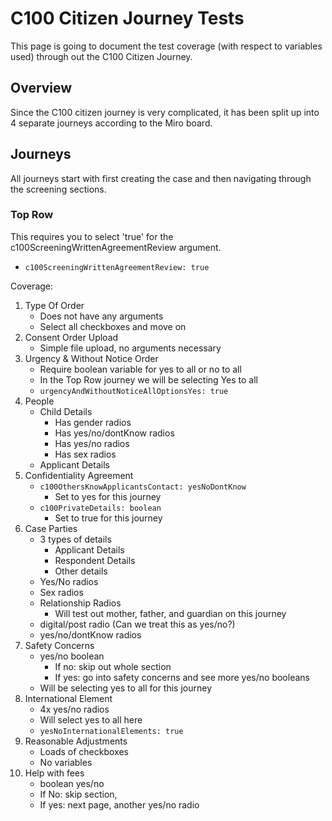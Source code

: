# C100 Citizen Journey Tests
This page is going to document the test coverage (with respect to variables used) through out the C100 Citizen Journey.

## Overview
Since the C100 citizen journey is very complicated, it has been split up into 4 separate journeys according to the Miro board.

## Journeys
All journeys start with first creating the case and then navigating through the screening sections.
### Top Row
This requires you to select 'true' for the c100ScreeningWrittenAgreementReview argument.
- `c100ScreeningWrittenAgreementReview: true`

Coverage:
1. Type Of Order
   - Does not have any arguments
   - Select all checkboxes and move on
2. Consent Order Upload
   - Simple file upload, no arguments necessary
3. Urgency & Without Notice Order
   - Require boolean variable for yes to all or no to all
   - In the Top Row journey we will be selecting Yes to all
   - `urgencyAndWithoutNoticeAllOptionsYes: true`
4. People
   - Child Details
     - Has gender radios
     - Has yes/no/dontKnow radios
     - Has yes/no radios
     - Has sex radios 
   - Applicant Details
5. Confidentiality Agreement
   - `c100OthersKnowApplicantsContact: yesNoDontKnow`
     - Set to yes for this journey
   - `c100PrivateDetails: boolean`
     - Set to true for this journey
6. Case Parties
   - 3 types of details
     - Applicant Details
     - Respondent Details
     - Other details
   - Yes/No radios
   - Sex radios
   - Relationship Radios
     - Will test out mother, father, and guardian on this journey
   - digital/post radio (Can we treat this as yes/no?)
   - yes/no/dontKnow radios
7. Safety Concerns
   - yes/no boolean
     - If no: skip out whole section
     - If yes: go into safety concerns and see more yes/no booleans
   - Will be selecting yes to all for this journey
8. International Element
   - 4x yes/no radios
   - Will select yes to all here
   - `yesNoInternationalElements: true`
9. Reasonable Adjustments
   - Loads of checkboxes
   - No variables
10. Help with fees
    - boolean yes/no
    - If No: skip section,
    - If yes: next page, another yes/no radio